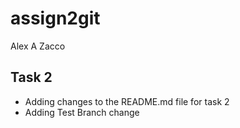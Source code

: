# assign2git
Alex A Zacco

## Task 2
- Adding changes to the README.md file for task 2
- Adding Test Branch change
